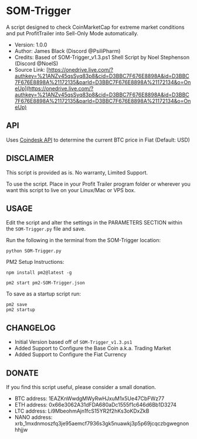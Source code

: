 # SOM-Trigger

A script designed to check CoinMarketCap for extreme market conditions and put ProfitTrailer into Sell-Only Mode automatically.

  - Version: 1.0.0
  - Author: James Black (Discord @PsiliPharm)
  - Credits: Based of SOM-Trigger_v1.3.ps1 Shell Script by Noel Stephenson (Discord @NoelS)
  - Source Link: [https://onedrive.live.com/?authkey=%21ANZv45qsSyq83p8&cid=D3BBC7F676E8898A&id=D3BBC7F676E8898A%21172135&parId=D3BBC7F676E8898A%21172134&o=OneUp](https://onedrive.live.com/?authkey=%21ANZv45qsSyq83p8&cid=D3BBC7F676E8898A&id=D3BBC7F676E8898A%21172135&parId=D3BBC7F676E8898A%21172134&o=OneUp)


## API

Uses [Coindesk API](http://www.coindesk.com/api/) to determine the current BTC price in Fiat (Default: USD)


## DISCLAIMER

This script is provided as is.  No warranty, Limited Support.

To use the script. Place in your Profit Trailer program folder or wherever you want this script to live on your Linux/Mac or VPS box.


## USAGE

Edit the script and alter the settings in the PARAMETERS SECTION within the `SOM-Trigger.py` file and save.

Run the following in the terminal from the SOM-Trigger location:

    python SOM-Trigger.py

PM2 Setup Instructions:

    npm install pm2@latest -g

    pm2 start pm2-SOM-Trigger.json

To save as a startup script run:

    pm2 save
    pm2 startup


## CHANGELOG

  - Initial Version based off of `SOM-Trigger_v1.3.ps1`
  - Added Support to Configure the Base Coin a.k.a. Trading Market
  - Added Support to Configure the Fiat Currency


## DONATE

If you find this script useful, please consider a small donation.

  - BTC address:  1EAZKnWwdgMWyRwHJxuM1x5Ue47CbFWz77
  - ETH address:  0x66e3062A31dFDA680aDc1555f1c646d6Bb1D3274
  - LTC address:  Li9MbeohmAjn1fcS15YR2f2hKs3oKDxZkB
  - NANO address: xrb_1mxdnmoszfq3je95aemcf7936s3gk5nuawkj3p5p69jcqczbgwegnonhhjjw
